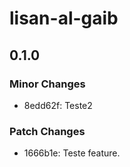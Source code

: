# lisan-al-gaib

## 0.1.0

### Minor Changes

- 8edd62f: Teste2

### Patch Changes

- 1666b1e: Teste feature.
